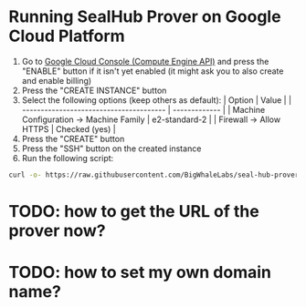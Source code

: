 # Running SealHub Prover on Google Cloud Platform

1. Go to [Google Cloud Console (Compute Engine API)](https://console.cloud.google.com/compute/instances) and press the "ENABLE" button if it isn't yet enabled (it might ask you to also create and enable billing)
2. Press the "CREATE INSTANCE" button
3. Select the following options (keep others as default):
   | Option | Value |
   | --------------------------------------- | ------------- |
   | Machine Configuration -> Machine Family | e2-standard-2 |
   | Firewall -> Allow HTTPS | Checked (yes) |
4. Press the "CREATE" button
5. Press the "SSH" button on the created instance
6. Run the following script:

```bash
curl -o- https://raw.githubusercontent.com/BigWhaleLabs/seal-hub-prover/main/scripts/install.sh | bash
```

# TODO: how to get the URL of the prover now?

# TODO: how to set my own domain name?
